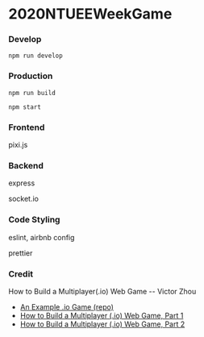 # 2020NTUEEWeekGame

### Develop

`npm run develop`

### Production

`npm run build`

`npm start`

### Frontend

pixi.js

### Backend

express

socket.io

### Code Styling

eslint, airbnb config

prettier

### Credit

How to Build a Multiplayer(.io) Web Game -- Victor Zhou

- [An Example .io Game (repo)](https://github.com/vzhou842/example-.io-game?fbclid=IwAR061_dsMndxhigruwewlpbtMx48hR2NL29rsbB3CWoRuMR906lpXMPtfSg)
- [How to Build a Multiplayer (.io) Web Game, Part 1](https://victorzhou.com/blog/build-an-io-game-part-1/?fbclid=IwAR061_dsMndxhigruwewlpbtMx48hR2NL29rsbB3CWoRuMR906lpXMPtfSg)
- [How to Build a Multiplayer (.io) Web Game, Part 2](https://victorzhou.com/blog/build-an-io-game-part-2/)
